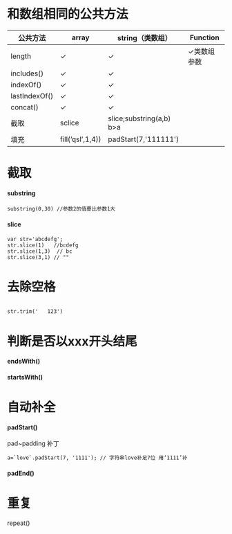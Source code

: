 # 和数组相同的公共方法

|公共方法|array|string（类数组）|Function|
|----|----|-----|-----|
|length|✓|✓|✓类数组参数|
|includes()|✓|✓||
|indexOf()|✓|✓||
|lastIndexOf()|✓|✓||
|concat()|✓|✓||
|截取|sclice|slice;substring(a,b) b>a||
|填充|fill(’qsl’,1,4))|padStart(7,'111111')|


# 截取
#### substring
```
substring(0,30) //参数2的值要比参数1大
```

#### slice

```
var str='abcdefg'; 
str.slice(1)   //bcdefg      
str.slice(1,3)  // bc
str.slice(3,1) // ""
```

# 去除空格

```

str.trim('   123')
```

# 判断是否以xxx开头结尾


#### endsWith()

#### startsWith()

# 自动补全
#### padStart()
pad~padding 补丁

    a=`love`.padStart(7, '1111'); // 字符串love补足7位 用‘1111’补
#### padEnd()

# 重复
repeat()


